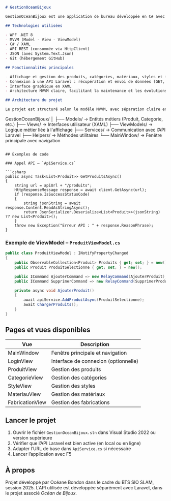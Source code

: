 ```markdown
# GestionOceanBijoux

GestionOceanBijoux est une application de bureau développée en C# avec WPF (.NET 8), reposant sur l’architecture MVVM. Elle permet de gérer les produits, catégories, matériaux, styles et fabrications d’un site e-commerce fictif de bijoux, via une API Laravel distante.

## Technologies utilisées

- WPF .NET 8  
- MVVM (Model - View - ViewModel)  
- C# / XAML  
- API REST (consommée via HttpClient)  
- JSON (avec System.Text.Json)  
- Git (hébergement GitHub)

## Fonctionnalités principales

- Affichage et gestion des produits, catégories, matériaux, styles et fabrications  
- Connexion à une API Laravel : récupération et envoi de données (GET, POST, PUT, DELETE)  
- Interface graphique en XAML  
- Architecture MVVM claire, facilitant la maintenance et les évolutions

## Architecture du projet

Le projet est structuré selon le modèle MVVM, avec séparation claire entre les modèles de données, la logique de présentation et l’interface utilisateur.

```

GestionOceanBijoux/
│
├── Models/         → Entités métiers (Produit, Categorie, etc.)
├── Views/          → Interfaces utilisateur (XAML)
├── ViewModels/     → Logique métier liée à l'affichage
├── Services/       → Communication avec l’API Laravel
├── Helpers/        → Méthodes utilitaires
└── MainWindow/     → Fenêtre principale avec navigation

````

## Exemples de code

### Appel API – `ApiService.cs`

```csharp
public async Task<List<Produit>> GetProduitsAsync()
{
    string url = apiUrl + "/produits";
    HttpResponseMessage response = await client.GetAsync(url);
    if (response.IsSuccessStatusCode)
    {
        string jsonString = await response.Content.ReadAsStringAsync();
        return JsonSerializer.Deserialize<List<Produit>>(jsonString) ?? new List<Produit>();
    }
    throw new Exception("Erreur API : " + response.ReasonPhrase);
}
````

### Exemple de ViewModel – `ProduitViewModel.cs`

```csharp
public class ProduitViewModel : INotifyPropertyChanged
{
    public ObservableCollection<Produit> Produits { get; set; } = new();
    public Produit ProduitSelectionne { get; set; } = new();

    public ICommand AjouterCommand => new RelayCommand(AjouterProduit);
    public ICommand SupprimerCommand => new RelayCommand(SupprimerProduit);

    private async void AjouterProduit()
    {
        await apiService.AddProduitAsync(ProduitSelectionne);
        await ChargerProduits();
    }
}
```

## Pages et vues disponibles

| Vue             | Description                          |
| --------------- | ------------------------------------ |
| MainWindow      | Fenêtre principale et navigation     |
| LoginView       | Interface de connexion (optionnelle) |
| ProduitView     | Gestion des produits                 |
| CategorieView   | Gestion des catégories               |
| StyleView       | Gestion des styles                   |
| MateriauView    | Gestion des matériaux                |
| FabricationView | Gestion des fabrications             |

## Lancer le projet

1. Ouvrir le fichier `GestionOceanBijoux.sln` dans Visual Studio 2022 ou version supérieure
2. Vérifier que l’API Laravel est bien active (en local ou en ligne)
3. Adapter l’URL de base dans `ApiService.cs` si nécessaire
4. Lancer l’application avec F5

## À propos

Projet développé par Océane Bondon dans le cadre du BTS SIO SLAM, session 2025.
L’API utilisée est développée séparément avec Laravel, dans le projet associé *Océan de Bijoux*.

```
